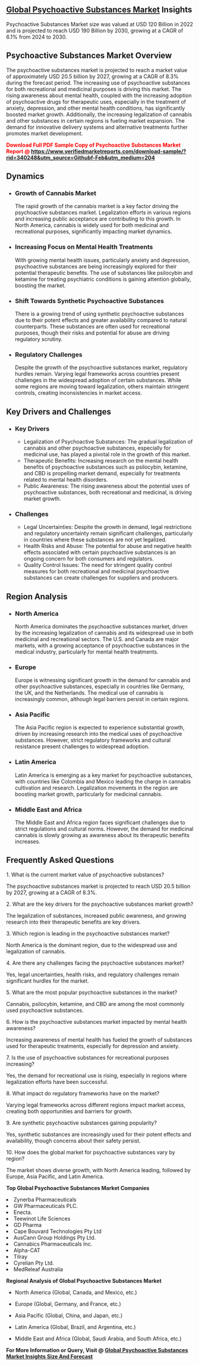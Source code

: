 <h2><a href="https://www.verifiedmarketreports.com/download-sample/?rid=340248&amp;utm_source=Githubf&amp;utm_medium=204" target="_blank">Global Psychoactive Substances Market</a> Insights</h2><p>Psychoactive Substances Market size was valued at USD 120 Billion in 2022 and is projected to reach USD 190 Billion by 2030, growing at a CAGR of 6.1% from 2024 to 2030.</p><p> <h2>Psychoactive Substances Market Overview</h2> <p>The psychoactive substances market is projected to reach a market value of approximately USD 20.5 billion by 2027, growing at a CAGR of 8.3% during the forecast period. The increasing use of psychoactive substances for both recreational and medicinal purposes is driving this market. The rising awareness about mental health, coupled with the increasing adoption of psychoactive drugs for therapeutic uses, especially in the treatment of anxiety, depression, and other mental health conditions, has significantly boosted market growth. Additionally, the increasing legalization of cannabis and other substances in certain regions is fueling market expansion. The demand for innovative delivery systems and alternative treatments further promotes market development. <p><strong><p><span class=""><span style="color: #ff0000;"><strong>Download Full PDF Sample Copy of Psychoactive Substances Market Report</strong> @ </span><a href="https://www.verifiedmarketreports.com/download-sample/?rid=340248&amp;utm_source=Githubf-Feb&amp;utm_medium=204" target="_blank">https://www.verifiedmarketreports.com/download-sample/?rid=340248&amp;utm_source=Githubf-Feb&amp;utm_medium=204</a></span></p></strong></p> <h2>Dynamics</h2> <ul> <li><h3>Growth of Cannabis Market</h3> The rapid growth of the cannabis market is a key factor driving the psychoactive substances market. Legalization efforts in various regions and increasing public acceptance are contributing to this growth. In North America, cannabis is widely used for both medicinal and recreational purposes, significantly impacting market dynamics.</li> <li><h3>Increasing Focus on Mental Health Treatments</h3> With growing mental health issues, particularly anxiety and depression, psychoactive substances are being increasingly explored for their potential therapeutic benefits. The use of substances like psilocybin and ketamine for treating psychiatric conditions is gaining attention globally, boosting the market.</li> <li><h3>Shift Towards Synthetic Psychoactive Substances</h3> There is a growing trend of using synthetic psychoactive substances due to their potent effects and greater availability compared to natural counterparts. These substances are often used for recreational purposes, though their risks and potential for abuse are driving regulatory scrutiny.</li> <li><h3>Regulatory Challenges</h3> Despite the growth of the psychoactive substances market, regulatory hurdles remain. Varying legal frameworks across countries present challenges in the widespread adoption of certain substances. While some regions are moving toward legalization, others maintain stringent controls, creating inconsistencies in market access.</li> </ul> <h2>Key Drivers and Challenges</h2> <ul> <li><h3>Key Drivers</h3> <ul> <li>Legalization of Psychoactive Substances: The gradual legalization of cannabis and other psychoactive substances, especially for medicinal use, has played a pivotal role in the growth of this market.</li> <li>Therapeutic Benefits: Increasing research on the mental health benefits of psychoactive substances such as psilocybin, ketamine, and CBD is propelling market demand, especially for treatments related to mental health disorders.</li> <li>Public Awareness: The rising awareness about the potential uses of psychoactive substances, both recreational and medicinal, is driving market growth.</li> </ul> </li> <li><h3>Challenges</h3> <ul> <li>Legal Uncertainties: Despite the growth in demand, legal restrictions and regulatory uncertainty remain significant challenges, particularly in countries where these substances are not yet legalized.</li> <li>Health Risks and Abuse: The potential for abuse and negative health effects associated with certain psychoactive substances is an ongoing concern for both consumers and regulators.</li> <li>Quality Control Issues: The need for stringent quality control measures for both recreational and medicinal psychoactive substances can create challenges for suppliers and producers.</li> </ul> </li> </ul> <h2>Region Analysis</h2> <ul> <li><h3>North America</h3> North America dominates the psychoactive substances market, driven by the increasing legalization of cannabis and its widespread use in both medicinal and recreational sectors. The U.S. and Canada are major markets, with a growing acceptance of psychoactive substances in the medical industry, particularly for mental health treatments.</li> <li><h3>Europe</h3> Europe is witnessing significant growth in the demand for cannabis and other psychoactive substances, especially in countries like Germany, the UK, and the Netherlands. The medical use of cannabis is increasingly common, although legal barriers persist in certain regions.</li> <li><h3>Asia Pacific</h3> The Asia Pacific region is expected to experience substantial growth, driven by increasing research into the medical uses of psychoactive substances. However, strict regulatory frameworks and cultural resistance present challenges to widespread adoption.</li> <li><h3>Latin America</h3> Latin America is emerging as a key market for psychoactive substances, with countries like Colombia and Mexico leading the charge in cannabis cultivation and research. Legalization movements in the region are boosting market growth, particularly for medicinal cannabis.</li> <li><h3>Middle East and Africa</h3> The Middle East and Africa region faces significant challenges due to strict regulations and cultural norms. However, the demand for medicinal cannabis is slowly growing as awareness about its therapeutic benefits increases.</li> </ul> <h2>Frequently Asked Questions</h2> <p>1. What is the current market value of psychoactive substances?</p> <p>The psychoactive substances market is projected to reach USD 20.5 billion by 2027, growing at a CAGR of 8.3%.</p> <p>2. What are the key drivers for the psychoactive substances market growth?</p> <p>The legalization of substances, increased public awareness, and growing research into their therapeutic benefits are key drivers.</p> <p>3. Which region is leading in the psychoactive substances market?</p> <p>North America is the dominant region, due to the widespread use and legalization of cannabis.</p> <p>4. Are there any challenges facing the psychoactive substances market?</p> <p>Yes, legal uncertainties, health risks, and regulatory challenges remain significant hurdles for the market.</p> <p>5. What are the most popular psychoactive substances in the market?</p> <p>Cannabis, psilocybin, ketamine, and CBD are among the most commonly used psychoactive substances.</p> <p>6. How is the psychoactive substances market impacted by mental health awareness?</p> <p>Increasing awareness of mental health has fueled the growth of substances used for therapeutic treatments, especially for depression and anxiety.</p> <p>7. Is the use of psychoactive substances for recreational purposes increasing?</p> <p>Yes, the demand for recreational use is rising, especially in regions where legalization efforts have been successful.</p> <p>8. What impact do regulatory frameworks have on the market?</p> <p>Varying legal frameworks across different regions impact market access, creating both opportunities and barriers for growth.</p> <p>9. Are synthetic psychoactive substances gaining popularity?</p> <p>Yes, synthetic substances are increasingly used for their potent effects and availability, though concerns about their safety persist.</p> <p>10. How does the global market for psychoactive substances vary by region?</p> <p>The market shows diverse growth, with North America leading, followed by Europe, Asia Pacific, and Latin America.</p> </p><p><strong>Top Global Psychoactive Substances Market Companies</strong></p><div data-test-id=""><p><li>Zynerba Pharmaceuticals</li><li> GW Pharmaceuticals PLC.</li><li> Enecta.</li><li> Teewinot Life Sciences</li><li> GD Pharma</li><li> Cape Bouvard Technologies Pty Ltd</li><li> AusCann Group Holdings Pty Ltd.</li><li> Cannabics Pharmaceuticals Inc.</li><li> Alpha-CAT</li><li> Tilray</li><li> Cyrelian Pty Ltd.</li><li> MedReleaf Australia</li></p><div><strong>Regional Analysis of&nbsp;Global Psychoactive Substances Market</strong></div><ul><li dir="ltr"><p dir="ltr">North America&nbsp;(Global, Canada, and Mexico, etc.)</p></li><li dir="ltr"><p dir="ltr">Europe (Global, Germany, and France, etc.)</p></li><li dir="ltr"><p dir="ltr">Asia Pacific&nbsp;(Global, China, and Japan, etc.)</p></li><li dir="ltr"><p dir="ltr">Latin America&nbsp;(Global, Brazil, and Argentina, etc.)</p></li><li dir="ltr">Middle East and Africa&nbsp;(Global, Saudi Arabia, and South Africa, etc.)</li></ul><p><strong>For More Information or Query, Visit @&nbsp;</strong><strong><a href="https://www.verifiedmarketreports.com/product/psychoactive-substances-market/?utm_source=Githubf&amp;utm_medium=204" target="_blank">Global Psychoactive Substances Market Insights Size And Forecast</a></strong></p></div>
